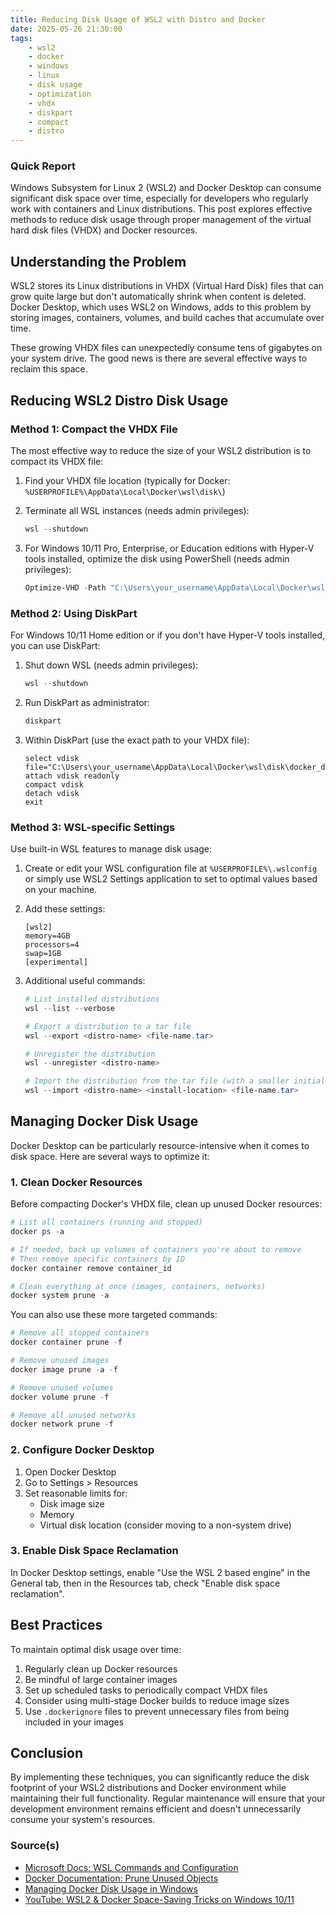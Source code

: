 ```yaml
---
title: Reducing Disk Usage of WSL2 with Distro and Docker
date: 2025-05-26 21:30:00
tags:
    - wsl2
    - docker
    - windows
    - linux
    - disk usage
    - optimization
    - vhdx
    - diskpart
    - compact
    - distro
---
```


### Quick Report

Windows Subsystem for Linux 2 (WSL2) and Docker Desktop can consume significant disk space over time, especially for developers who regularly work with containers and Linux distributions. This post explores effective methods to reduce disk usage through proper management of the virtual hard disk files (VHDX) and Docker resources.

<!-- more -->

## Understanding the Problem

WSL2 stores its Linux distributions in VHDX (Virtual Hard Disk) files that can grow quite large but don't automatically shrink when content is deleted. Docker Desktop, which uses WSL2 on Windows, adds to this problem by storing images, containers, volumes, and build caches that accumulate over time.

These growing VHDX files can unexpectedly consume tens of gigabytes on your system drive. The good news is there are several effective ways to reclaim this space.

## Reducing WSL2 Distro Disk Usage

### Method 1: Compact the VHDX File

The most effective way to reduce the size of your WSL2 distribution is to compact its VHDX file:

1. Find your VHDX file location (typically for Docker: `%USERPROFILE%\AppData\Local\Docker\wsl\disk\`)
2. Terminate all WSL instances (needs admin privileges):

   ```powershell
   wsl --shutdown
   ```

3. For Windows 10/11 Pro, Enterprise, or Education editions with Hyper-V tools installed, optimize the disk using PowerShell (needs admin privileges):

   ```powershell
   Optimize-VHD -Path "C:\Users\your_username\AppData\Local\Docker\wsl\disk\docker_data.vhdx" -Mode Full
   ```

### Method 2: Using DiskPart

For Windows 10/11 Home edition or if you don't have Hyper-V tools installed, you can use DiskPart:

1. Shut down WSL (needs admin privileges):

   ```powershell
   wsl --shutdown
   ```

2. Run DiskPart as administrator:

   ```powershell
   diskpart
   ```

3. Within DiskPart (use the exact path to your VHDX file):

   ```shell
   select vdisk file="C:\Users\your_username\AppData\Local\Docker\wsl\disk\docker_data.vhdx"
   attach vdisk readonly
   compact vdisk
   detach vdisk
   exit
   ```

### Method 3: WSL-specific Settings

Use built-in WSL features to manage disk usage:

1. Create or edit your WSL configuration file at `%USERPROFILE%\.wslconfig` or simply use WSL2 Settings application to set to optimal values based on your machine.
2. Add these settings:

   ```wslconfig
   [wsl2]
   memory=4GB
   processors=4
   swap=1GB
   [experimental]
   ```

3. Additional useful commands:

   ```powershell
   # List installed distributions
   wsl --list --verbose

   # Export a distribution to a tar file
   wsl --export <distro-name> <file-name.tar>

   # Unregister the distribution
   wsl --unregister <distro-name>

   # Import the distribution from the tar file (with a smaller initial size)
   wsl --import <distro-name> <install-location> <file-name.tar>
   ```

## Managing Docker Disk Usage

Docker Desktop can be particularly resource-intensive when it comes to disk space. Here are several ways to optimize it:

### 1. Clean Docker Resources

Before compacting Docker\'s VHDX file, clean up unused Docker resources:

```powershell
# List all containers (running and stopped)
docker ps -a

# If needed, back up volumes of containers you're about to remove
# Then remove specific containers by ID
docker container remove container_id

# Clean everything at once (images, containers, networks)
docker system prune -a
```

You can also use these more targeted commands:

```powershell
# Remove all stopped containers
docker container prune -f

# Remove unused images
docker image prune -a -f

# Remove unused volumes
docker volume prune -f

# Remove all unused networks
docker network prune -f
```

### 2. Configure Docker Desktop

1. Open Docker Desktop
2. Go to Settings > Resources
3. Set reasonable limits for:
   - Disk image size
   - Memory
   - Virtual disk location (consider moving to a non-system drive)

### 3. Enable Disk Space Reclamation

In Docker Desktop settings, enable "Use the WSL 2 based engine" in the General tab, then in the Resources tab, check "Enable disk space reclamation".

## Best Practices

To maintain optimal disk usage over time:

1. Regularly clean up Docker resources
2. Be mindful of large container images
3. Set up scheduled tasks to periodically compact VHDX files
4. Consider using multi-stage Docker builds to reduce image sizes
5. Use `.dockerignore` files to prevent unnecessary files from being included in your images

## Conclusion

By implementing these techniques, you can significantly reduce the disk footprint of your WSL2 distributions and Docker environment while maintaining their full functionality. Regular maintenance will ensure that your development environment remains efficient and doesn't unnecessarily consume your system\'s resources.

### Source(s)

- [Microsoft Docs: WSL Commands and Configuration][def]
- [Docker Documentation: Prune Unused Objects][def2]
- [Managing Docker Disk Usage in Windows][def3]
- [YouTube: WSL2 & Docker Space-Saving Tricks on Windows 10/11][def4]

[def]: https://learn.microsoft.com/en-us/windows/wsl/wsl-config
[def2]: https://docs.docker.com/config/pruning/
[def3]: https://docs.docker.com/desktop/windows/
[def4]: https://www.youtube.com/watch?v=demQDkbjfa4
